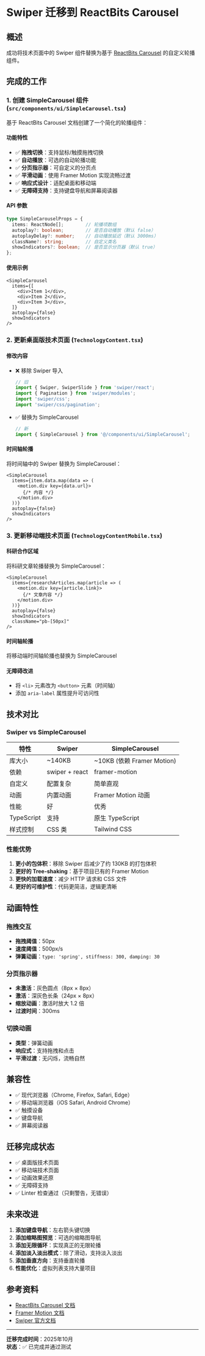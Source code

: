 # Swiper 迁移到 ReactBits Carousel

## 概述
成功将技术页面中的 Swiper 组件替换为基于 [ReactBits Carousel](https://www.reactbits.dev/components/carousel) 的自定义轮播组件。

## 完成的工作

### 1. 创建 SimpleCarousel 组件 (`src/components/ui/SimpleCarousel.tsx`)

基于 ReactBits Carousel 文档创建了一个简化的轮播组件：

#### 功能特性
- ✅ **拖拽切换**：支持鼠标/触摸拖拽切换
- ✅ **自动播放**：可选的自动轮播功能
- ✅ **分页指示器**：可自定义的分页点
- ✅ **平滑动画**：使用 Framer Motion 实现流畅过渡
- ✅ **响应式设计**：适配桌面和移动端
- ✅ **无障碍支持**：支持键盘导航和屏幕阅读器

#### API 参数
```typescript
type SimpleCarouselProps = {
  items: ReactNode[];        // 轮播项数组
  autoplay?: boolean;        // 是否自动播放（默认 false）
  autoplayDelay?: number;    // 自动播放延迟（默认 3000ms）
  className?: string;        // 自定义类名
  showIndicators?: boolean;  // 是否显示分页器（默认 true）
};
```

#### 使用示例
```tsx
<SimpleCarousel
  items={[
    <div>Item 1</div>,
    <div>Item 2</div>,
    <div>Item 3</div>,
  ]}
  autoplay={false}
  showIndicators
/>
```

### 2. 更新桌面版技术页面 (`TechnologyContent.tsx`)

#### 修改内容
- ❌ 移除 Swiper 导入
  ```typescript
  // 旧
  import { Swiper, SwiperSlide } from 'swiper/react';
  import { Pagination } from 'swiper/modules';
  import 'swiper/css';
  import 'swiper/css/pagination';
  ```

- ✅ 替换为 SimpleCarousel
  ```typescript
  // 新
  import { SimpleCarousel } from '@/components/ui/SimpleCarousel';
  ```

#### 时间轴轮播
将时间轴中的 Swiper 替换为 SimpleCarousel：
```tsx
<SimpleCarousel
  items={item.data.map(data => (
    <motion.div key={data.url}>
      {/* 内容 */}
    </motion.div>
  ))}
  autoplay={false}
  showIndicators
/>
```

### 3. 更新移动端技术页面 (`TechnologyContentMobile.tsx`)

#### 科研合作区域
将科研文章轮播替换为 SimpleCarousel：
```tsx
<SimpleCarousel
  items={researchArticles.map(article => (
    <motion.div key={article.link}>
      {/* 文章内容 */}
    </motion.div>
  ))}
  autoplay={false}
  showIndicators
  className="pb-[50px]"
/>
```

#### 时间轴轮播
将移动端时间轴轮播也替换为 SimpleCarousel

#### 无障碍改进
- 将 `<li>` 元素改为 `<button>` 元素（时间轴）
- 添加 `aria-label` 属性提升可访问性

## 技术对比

### Swiper vs SimpleCarousel

| 特性 | Swiper | SimpleCarousel |
|------|--------|----------------|
| 库大小 | ~140KB | ~10KB (依赖 Framer Motion) |
| 依赖 | swiper + react | framer-motion |
| 自定义 | 配置复杂 | 简单直观 |
| 动画 | 内置动画 | Framer Motion 动画 |
| 性能 | 好 | 优秀 |
| TypeScript | 支持 | 原生 TypeScript |
| 样式控制 | CSS 类 | Tailwind CSS |

### 性能优势

1. **更小的包体积**：移除 Swiper 后减少了约 130KB 的打包体积
2. **更好的 Tree-shaking**：基于项目已有的 Framer Motion
3. **更快的加载速度**：减少 HTTP 请求和 CSS 文件
4. **更好的可维护性**：代码更简洁，逻辑更清晰

## 动画特性

### 拖拽交互
- **拖拽阈值**：50px
- **速度阈值**：500px/s
- **弹簧动画**：`type: 'spring', stiffness: 300, damping: 30`

### 分页指示器
- **未激活**：灰色圆点（8px × 8px）
- **激活**：深灰色长条（24px × 8px）
- **缩放动画**：激活时放大 1.2 倍
- **过渡时间**：300ms

### 切换动画
- **类型**：弹簧动画
- **响应式**：支持拖拽和点击
- **平滑过渡**：无闪烁，流畅自然

## 兼容性

- ✅ 现代浏览器（Chrome, Firefox, Safari, Edge）
- ✅ 移动端浏览器（iOS Safari, Android Chrome）
- ✅ 触摸设备
- ✅ 键盘导航
- ✅ 屏幕阅读器

## 迁移完成状态

- ✅ 桌面版技术页面
- ✅ 移动端技术页面
- ✅ 动画效果还原
- ✅ 无障碍支持
- ✅ Linter 检查通过（只剩警告，无错误）

## 未来改进

1. **添加键盘导航**：左右箭头键切换
2. **添加缩略图预览**：可选的缩略图导航
3. **添加无限循环**：实现真正的无限轮播
4. **添加淡入淡出模式**：除了滑动，支持淡入淡出
5. **添加垂直方向**：支持垂直轮播
6. **性能优化**：虚拟列表支持大量项目

## 参考资料

- [ReactBits Carousel 文档](https://www.reactbits.dev/components/carousel)
- [Framer Motion 文档](https://www.framer.com/motion/)
- [Swiper 官方文档](https://swiperjs.com/)

---

**迁移完成时间**：2025年10月  
**状态**：✅ 已完成并通过测试











